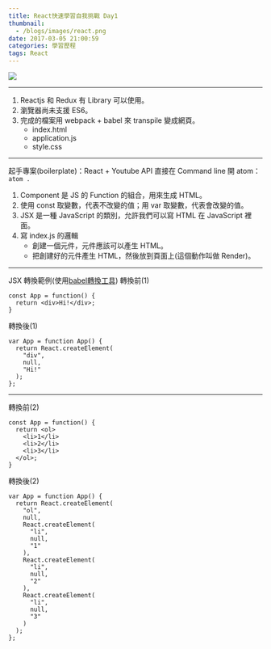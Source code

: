 ```yaml
---
title: React快速學習自我挑戰 Day1
thumbnail:
  - /blogs/images/react.png
date: 2017-03-05 21:00:59
categories: 學習歷程
tags: React
---
```

<img src="/blogs/images/react.png">

***
1. Reactjs 和 Redux 有 Library 可以使用。
2. 瀏覽器尚未支援 ES6。
3. 完成的檔案用 webpack + babel 來 transpile 變成網頁。
    - index.html
    - application.js
    - style.css

***
起手專案(boilerplate)：React + Youtube API
直接在 Command line 開 atom： `atom .`
1. Component 是 JS 的 Function 的組合，用來生成 HTML。
2. 使用 const 取變數，代表不改變的值；用 var 取變數，代表會改變的值。
3. JSX 是一種 JavaScript 的類別，允許我們可以寫 HTML 在 JavaScript 裡面。
4. 寫 index.js 的邏輯
    - 創建一個元件，元件應該可以產生 HTML。
    - 把創建好的元件產生 HTML，然後放到頁面上(這個動作叫做 Render)。

***
JSX 轉換範例(使用[babel轉換工具](https://babeljs.io/repl))
轉換前(1)
```
const App = function() {
  return <div>Hi!</div>;
}
```
轉換後(1)
```
var App = function App() {
  return React.createElement(
    "div",
    null,
    "Hi!"
  );
};
```
***
轉換前(2)
```
const App = function() {
  return <ol>
    <li>1</li>
    <li>2</li>
    <li>3</li>
  </ol>;
}
```
轉換後(2)
```
var App = function App() {
  return React.createElement(
    "ol",
    null,
    React.createElement(
      "li",
      null,
      "1"
    ),
    React.createElement(
      "li",
      null,
      "2"
    ),
    React.createElement(
      "li",
      null,
      "3"
    )
  );
};
```
